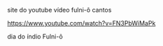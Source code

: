 site do youtube vídeo fulni-ô cantos

https://www.youtube.com/watch?v=FN3PbWiMaPk

dia do índio Fulni-ô